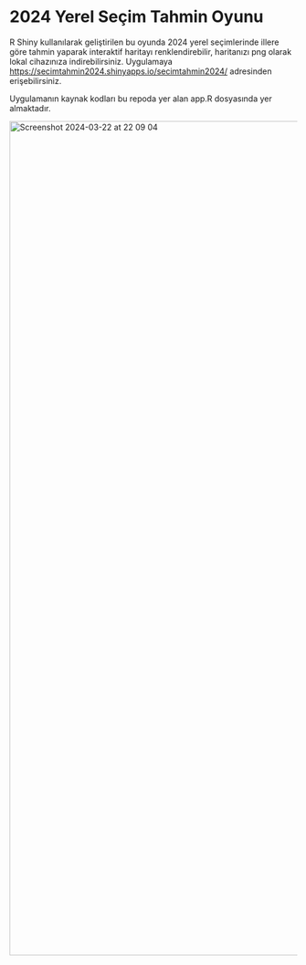 # 2024 Yerel Seçim Tahmin Oyunu 

R Shiny kullanılarak geliştirilen bu oyunda 2024 yerel seçimlerinde illere göre tahmin yaparak interaktif haritayı renklendirebilir, haritanızı png olarak lokal cihazınıza indirebilirsiniz. Uygulamaya https://secimtahmin2024.shinyapps.io/secimtahmin2024/ adresinden erişebilirsiniz. 

Uygulamanın kaynak kodları bu repoda yer alan app.R dosyasında yer almaktadır.



<img width="1462" alt="Screenshot 2024-03-22 at 22 09 04" src="https://github.com/ozancanozdemir/secimtahmin2024/assets/33122288/15616fd5-acf0-4565-9560-e6baaf10fe03">
